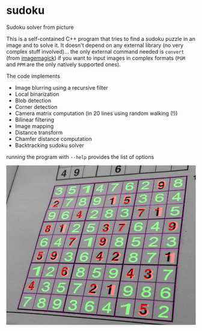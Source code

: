 # sudoku
Sudoku solver from picture

This is a self-contained C++ program that tries to find a sudoku puzzle in an image and to solve it.
It doesn't depend on any external library (no very complex stuff involved)... the only external command needed is
`convert` (from [imagemagick](https://www.imagemagick.org)) if you want to input images in complex formats (`PGM` and `PPM` are
the only natively supported ones).

The code implements

- Image blurring using a recursive filter
- Local binarization
- Blob detection
- Corner detection
- Camera matrix computation (in 20 lines using random walking (!))
- Bilinear filtering
- Image mapping
- Distance transform
- Chamfer distance computation
- Backtracking sudoku solver

running the program with `--help` provides the list of options

![example output](test-images/out7.jpg)
